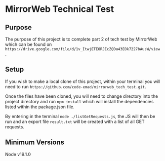 # MirrorWeb Technical Test

## Purpose
The purpose of this project is to complete part 2 of tech test by MirrorWeb which can be found on `https://drive.google.com/file/d/1v_ItwjETEORJIcZQDu43EOk7227bAusW/view`.

## Setup
If you wish to make a local clone of this project, within your terminal you will need to run `https://github.com/code-emad/mirrorweb_tech_test.git`.

Once the files have been cloned, you will need to change directory into the project directory and run `npm install` which will install the dependencies listed within the package.json file.

By entering in the terminal `node ./listGetRequests.js`, the JS will then be run and an export file `result.txt` will be created with a list of all GET requests.

## Minimum Versions
Node v19.1.0